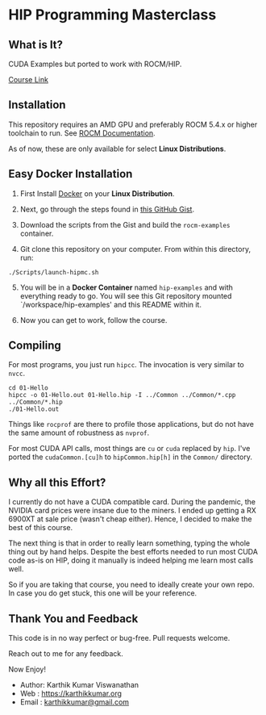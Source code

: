 # HIP Programming Masterclass

## What is It?

CUDA Examples but ported to work with ROCM/HIP.

[Course Link](https://udemy.com/course/cuda-programming-masterclass/)

## Installation

This repository requires an AMD GPU and preferably ROCM 5.4.x or higher toolchain
to run. See [ROCM Documentation](https://docs.amd.com/bundle/ROCm-Release-Notes-v5.4).

As of now, these are only available for select **Linux Distributions**.

## Easy Docker Installation

1. First Install [Docker](https://www.docker.com) on your **Linux Distribution**.

2. Next, go through the steps found in [this GitHub Gist](https://gist.github.com/guilt/6c901f7ac0a726685b6334798da77c00).

3. Download the scripts from the Gist and build the `rocm-examples` container.

4. Git clone this repository on your computer. From within this directory, run:

```shell
./Scripts/launch-hipmc.sh
```

5. You will be in a **Docker Container** named `hip-examples` and with everything
ready to go. You will see this Git repository mounted `/workspace/hip-examples'
and this README within it.

6. Now you can get to work, follow the course.

## Compiling

For most programs, you just run `hipcc`. The invocation is very
similar to `nvcc`.

```shell
cd 01-Hello
hipcc -o 01-Hello.out 01-Hello.hip -I ../Common ../Common/*.cpp ../Common/*.hip
./01-Hello.out
```

Things like `rocprof` are there to profile those applications, but do not have the
same amount of robustness as `nvprof`.

For most CUDA API calls, most things are `cu` or `cuda` replaced by `hip`. I've
ported the `cudaCommon.[cu]h` to `hipCommon.hip[h]` in the `Common/` directory.

## Why all this Effort?

I currently do not have a CUDA compatible card. During the pandemic, the
NVIDIA card prices were insane due to the miners. I ended up getting a
RX 6900XT at sale price (wasn't cheap either). Hence, I decided to
make the best of this course.

The next thing is that in order to really learn something, typing the 
whole thing out by hand helps. Despite the best efforts needed to run
most CUDA code as-is on HIP, doing it manually is indeed helping me
learn most calls well.

So if you are taking that course, you need to ideally create your own
repo. In case you do get stuck, this one will be your reference.

## Thank You and Feedback

This code is in no way perfect or bug-free. Pull requests
welcome.

Reach out to me for any feedback.

Now Enjoy!

* Author: Karthik Kumar Viswanathan
* Web   : https://karthikkumar.org
* Email : karthikkumar@gmail.com

